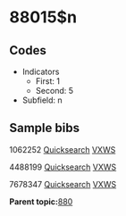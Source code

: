 # 88015$n

## Codes

-   Indicators
    -   First: 1
    -   Second: 5
-   Subfield: n

## Sample bibs

1062252 [Quicksearch](https://search.library.yale.edu/catalog/1062252) [VXWS](http://prodorbis.library.yale.edu:7014/vxws/GetHoldingsService?bibId=1062252)

4488199 [Quicksearch](https://search.library.yale.edu/catalog/4488199) [VXWS](http://prodorbis.library.yale.edu:7014/vxws/GetHoldingsService?bibId=4488199)

7678347 [Quicksearch](https://search.library.yale.edu/catalog/7678347) [VXWS](http://prodorbis.library.yale.edu:7014/vxws/GetHoldingsService?bibId=7678347)

**Parent topic:**[880](../../tags/880/880.md)

